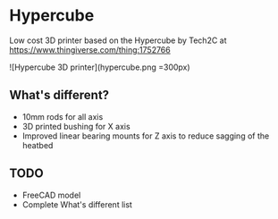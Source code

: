 # Hypercube
Low cost 3D printer based on the Hypercube by Tech2C at https://www.thingiverse.com/thing:1752766


![Hypercube 3D printer](hypercube.png =300px)

## What's different?
* 10mm rods for all axis
* 3D printed bushing for X axis
* Improved linear bearing mounts for Z axis to reduce sagging of the heatbed

## TODO
* FreeCAD model
* Complete What's different list
